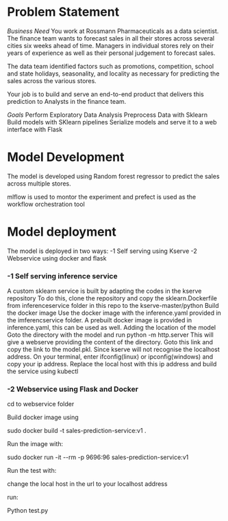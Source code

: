 
# Problem Statement
*Business Need*
You work at Rossmann Pharmaceuticals as a data scientist. The finance team wants to forecast sales in all their stores across several cities six weeks ahead of time. Managers in individual stores rely on their years of experience as well as their personal judgement to forecast sales.

The data team identified factors such as promotions, competition, school and state holidays, seasonality, and locality as necessary for predicting the sales across the various stores.

Your job is to build and serve an end-to-end product that delivers this prediction to Analysts in the finance team.

*Goals*
Perform Exploratory Data Analysis
Preprocess Data with Sklearn
Build models with SKlearn pipelines
Serialize models and serve it to a web interface with Flask

# Model Development
The model is developed using Random forest regressor to predict the sales across multiple stores. 

mlflow is used to montor the experiment and prefect is used as the workflow orchestration tool



# Model deployment

The model is deployed in two ways:
 -1 Self serving using Kserve
 -2 Webservice using docker and flask

 ### -1 Self serving inference service
 A custom sklearn service is built by adapting the codes in the kserve repository 
  To do this, clone the repository and copy the sklearn.Dockerfile from inferenceservice folder in this repo to the kserve-master/python
  Build the docker image
  Use the docker image with the inference.yaml provided in the imferencservice folder. 
  A prebuilt docker image is provided in inference.yaml, this can be used as well. 
  Adding the location of the model
  Goto the directory with the model and 
  run python -m http.server
  This will give a webserve providing the content of the directory. Goto this link and copy the link to the model.pkl. Since kserve will not recognise the localhost address. On your terminal, enter ifconfig(linux) or ipconfig(windows) and copy your ip address. Replace the local host with this ip address and build the service using kubectl
 
 ### -2 Webservice using Flask and Docker
 <p>cd to webservice folder</p>
 <p>Build docker image using </p>
    <p>sudo docker build -t sales-prediction-service:v1 .</p>
<p>Run the image with:</p>
    sudo docker run -it --rm -p 9696:96 sales-prediction-service:v1 </p>
    
<p>Run the test with:</p>
<p>change the local host in the url to your localhost address</p>
    <p>run:</p>
    <p>Python test.py</p>
